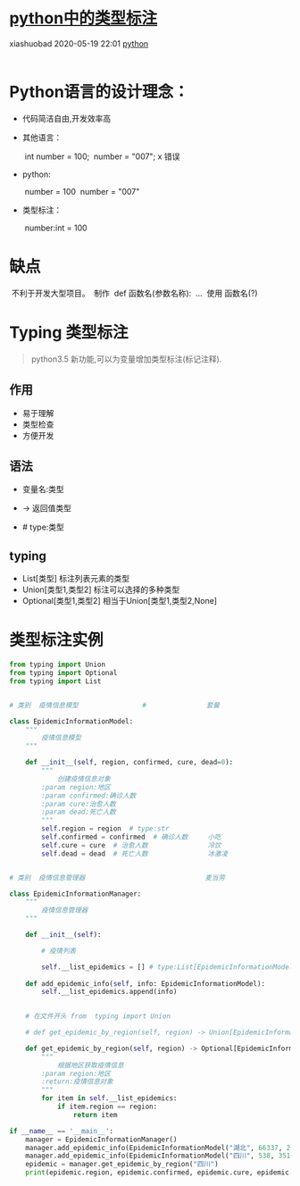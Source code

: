 <div class="blog-article">
    <h1><a href="p.html?p=\python\python中的类型标注" class="title">python中的类型标注</a></h1>
    <span class="author">xiashuobad</span>
    <span class="time">2020-05-19 22:01</span>
    <span><a href="tags.html?t=python" class="tag">python</a></span>
    </div>
<br/>

# Python语言的设计理念：

- 代码简洁自由,开发效率高

- 其他语言：

  ​	int number = 100;
  ​    number = "007";  x 错误

- python:

	​	number = 100
	​	number = "007"
	
- 类型标注：
	
	​	number:int = 100

# 缺点

​        不利于开发大型项目。
​        制作
​            def 函数名(参数名称):
​                ...
​        使用
​            函数名(?)

# Typing 类型标注

> python3.5 新功能,可以为变量增加类型标注(标记注释).

## 作用

- 易于理解
- 类型检查
- 方便开发

## 语法

- 变量名:类型
- -> 返回值类型

- \# type:类型

## typing

- List[类型] 标注列表元素的类型
- Union[类型1,类型2] 标注可以选择的多种类型
- Optional[类型1,类型2] 相当于Union[类型1,类型2,None]



# 类型标注实例

```python
from typing import Union
from typing import Optional
from typing import List


# 类别  疫情信息模型                #               套餐

class EpidemicInformationModel:
    """
        疫情信息模型
    """

    def __init__(self, region, confirmed, cure, dead=0):
        """
            创建疫情信息对象
        :param region:地区
        :param confirmed:确诊人数
        :param cure:治愈人数
        :param dead:死亡人数
        """
        self.region = region  # type:str
        self.confirmed = confirmed  # 确诊人数     小吃
        self.cure = cure  # 治愈人数               冷饮
        self.dead = dead  # 死亡人数               冰激凌


# 类别  疫情信息管理器                              麦当劳

class EpidemicInformationManager:
    """
        疫情信息管理器
    """

    def __init__(self):

        # 疫情列表

        self.__list_epidemics = [] # type:List[EpidemicInformationModel]
    
    def add_epidemic_info(self, info: EpidemicInformationModel):
        self.__list_epidemics.append(info)
    

    # 在文件开头 from  typing import Union

    # def get_epidemic_by_region(self, region) -> Union[EpidemicInformationModel, None]:

    def get_epidemic_by_region(self, region) -> Optional[EpidemicInformationModel]:
        """
            根据地区获取疫情信息
        :param region:地区
        :return:疫情信息对象
        """
        for item in self.__list_epidemics:
            if item.region == region:
                return item

if __name__ == '__main__':
    manager = EpidemicInformationManager()
    manager.add_epidemic_info(EpidemicInformationModel("湖北", 66337, 28993))
    manager.add_epidemic_info(EpidemicInformationModel("四川", 538, 351, 3))
    epidemic = manager.get_epidemic_by_region("四川")
    print(epidemic.region, epidemic.confirmed, epidemic.cure, epidemic.dead)


```

